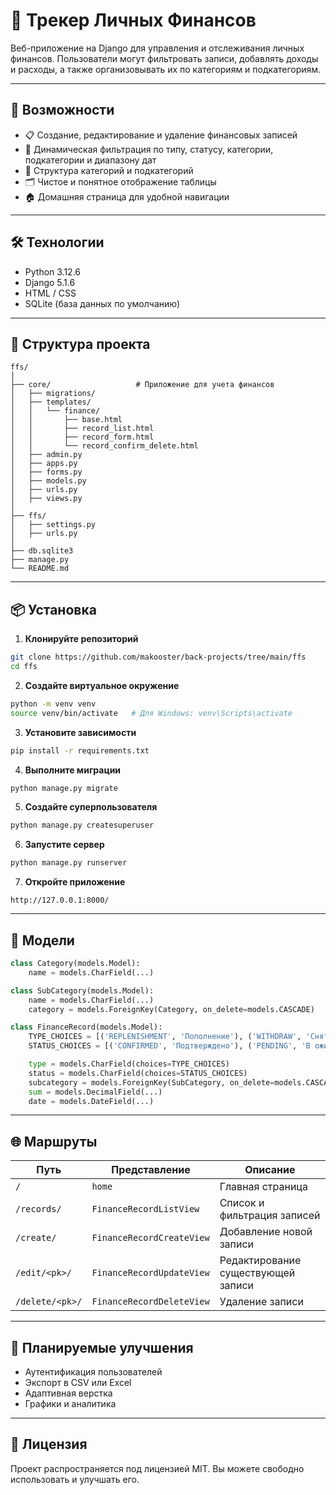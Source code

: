# 💸 Трекер Личных Финансов

Веб-приложение на Django для управления и отслеживания личных финансов. Пользователи могут фильтровать записи, добавлять доходы и расходы, а также организовывать их по категориям и подкатегориям.

---

## 🚀 Возможности

- 📋 Создание, редактирование и удаление финансовых записей
- 🔎 Динамическая фильтрация по типу, статусу, категории, подкатегории и диапазону дат
- 📂 Структура категорий и подкатегорий
- 🗂 Чистое и понятное отображение таблицы
- 🏠 Домашняя страница для удобной навигации

---

## 🛠️ Технологии

- Python 3.12.6  
- Django 5.1.6  
- HTML / CSS  
- SQLite (база данных по умолчанию)

---

## 📁 Структура проекта

```
ffs/
│
├── core/                   # Приложение для учета финансов
│   ├── migrations/
│   ├── templates/
│   │   └── finance/
│   │       ├── base.html
│   │       ├── record_list.html
│   │       ├── record_form.html
│   │       └── record_confirm_delete.html
│   ├── admin.py
│   ├── apps.py
│   ├── forms.py
│   ├── models.py
│   ├── urls.py
│   ├── views.py
│
├── ffs/
│   ├── settings.py
│   ├── urls.py
│
├── db.sqlite3
├── manage.py
└── README.md
```

---

## 📦 Установка

1. **Клонируйте репозиторий**
```bash
git clone https://github.com/makooster/back-projects/tree/main/ffs
cd ffs
```

2. **Создайте виртуальное окружение**
```bash
python -m venv venv
source venv/bin/activate   # Для Windows: venv\Scripts\activate
```

3. **Установите зависимости**
```bash
pip install -r requirements.txt
```

4. **Выполните миграции**
```bash
python manage.py migrate
```

5. **Создайте суперпользователя**
```bash
python manage.py createsuperuser
```

6. **Запустите сервер**
```bash
python manage.py runserver
```

7. **Откройте приложение**
```
http://127.0.0.1:8000/
```

---

## 📄 Модели

```python
class Category(models.Model):
    name = models.CharField(...)

class SubCategory(models.Model):
    name = models.CharField(...)
    category = models.ForeignKey(Category, on_delete=models.CASCADE)

class FinanceRecord(models.Model):
    TYPE_CHOICES = [('REPLENISHMENT', 'Пополнение'), ('WITHDRAW', 'Снятие')]
    STATUS_CHOICES = [('CONFIRMED', 'Подтверждено'), ('PENDING', 'В ожидании')]

    type = models.CharField(choices=TYPE_CHOICES)
    status = models.CharField(choices=STATUS_CHOICES)
    subcategory = models.ForeignKey(SubCategory, on_delete=models.CASCADE)
    sum = models.DecimalField(...)
    date = models.DateField(...)
```

---

## 🌐 Маршруты

| Путь              | Представление                 | Описание                         |
|------------------|-------------------------------|----------------------------------|
| `/`              | `home`                   | Главная страница                 |
| `/records/`      | `FinanceRecordListView`       | Список и фильтрация записей      |
| `/create/`       | `FinanceRecordCreateView`     | Добавление новой записи          |
| `/edit/<pk>/`    | `FinanceRecordUpdateView`     | Редактирование существующей записи |
| `/delete/<pk>/`  | `FinanceRecordDeleteView`     | Удаление записи                  |

---

## 🎯 Планируемые улучшения

- Аутентификация пользователей  
- Экспорт в CSV или Excel  
- Адаптивная верстка  
- Графики и аналитика  

---

## 📃 Лицензия

Проект распространяется под лицензией MIT. Вы можете свободно использовать и улучшать его.
